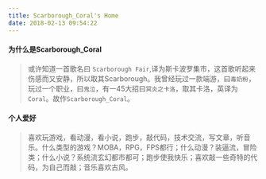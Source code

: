 ```yaml
---
title: Scarborough_Coral's Home
date: 2018-02-13 09:54:22
---
```


#### 为什么是Scarborough_Coral

> 或许知道一首歌名曰 ``Scarborough Fair``,译为斯卡波罗集市，这首歌听起来伤感而又安静，所以取其Scarborough。我曾经玩过一款端游，曰``毒奶粉``，玩过一个职业，曰``鬼泣``，有一45大招曰``冥炎之卡洛``，取其卡洛，英译为``Coral``。故作``Scarborough_Coral``。

#### 个人爱好
> 喜欢玩游戏，看动漫，看小说，跑步，敲代码，技术交流，写文章，听音乐。什么类型的游戏？MOBA，RPG，FPS都行；什么动漫？装逼流，冒险类；什么小说？系统流玄幻都市都可；跑步使我快乐；喜欢敲一些奇特的代码，为自己而敲；音乐喜欢古风。

